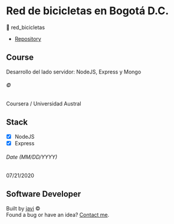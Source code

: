 # Red de bicicletas en Bogotá D.C.
:open_file_folder: red_bicicletas
* [Repository](https://github.com/javierandresgp/training/tree/master/courses/0x10/red_bicicletas)

## Course
Desarrollo del lado servidor: NodeJS, Express y Mongo

###### :copyright:
Coursera  / Universidad Austral

## Stack
* [x] NodeJS
* [X] Express

###### Date (MM/DD/YYYY)
07/21/2020

## Software Developer
Built by [javi](https://github.com/javierandres-dev/) :copyright:  
Found a bug or have an idea? [Contact me](https://www.linkedin.com/in/javierandres-dev/).
